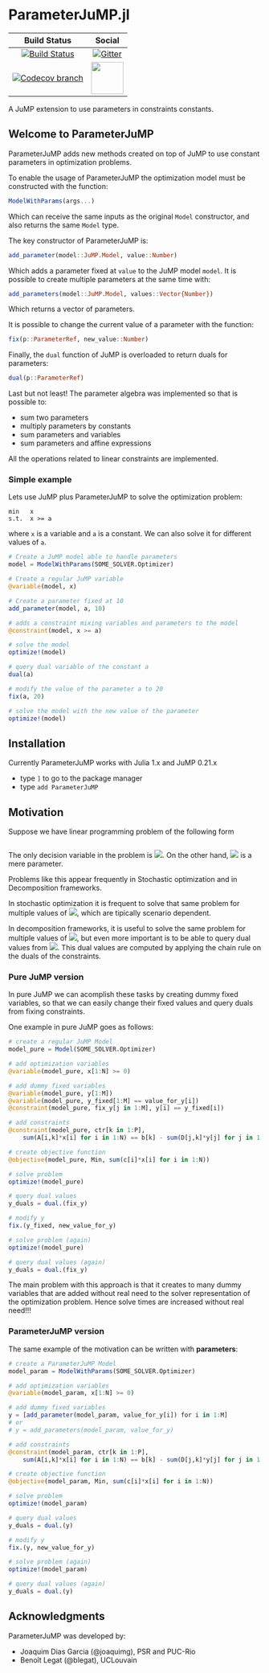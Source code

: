 # ParameterJuMP.jl

| **Build Status** | **Social** |
|:----------------:|:----------:|
| [![Build Status][build-img]][build-url] | [![Gitter][gitter-img]][gitter-url] |
| [![Codecov branch][codecov-img]][codecov-url] | [<img src="https://upload.wikimedia.org/wikipedia/commons/thumb/a/af/Discourse_logo.png/799px-Discourse_logo.png" width="64">][discourse-url] |

A JuMP extension to use parameters in constraints constants.

[build-img]: https://travis-ci.org/JuliaStochOpt/ParameterJuMP.jl.svg?branch=master
[build-url]: https://travis-ci.org/JuliaStochOpt/ParameterJuMP.jl
[codecov-img]: https://codecov.io/gh/JuliaStochOpt/ParameterJuMP.jl/branch/master/graph/badge.svg
[codecov-url]: https://codecov.io/gh/JuliaStochOpt/ParameterJuMP.jl

[gitter-url]: https://gitter.im/JuliaOpt/StochasticDualDynamicProgramming.jl?utm_source=share-link&utm_medium=link&utm_campaign=share-link
[gitter-img]: https://badges.gitter.im/JuliaOpt/StochasticDualDynamicProgramming.jl.svg
[discourse-url]: https://discourse.julialang.org/c/domain/opt

## Welcome to ParameterJuMP

ParameterJuMP adds new methods created on top of JuMP to use constant
parameters in optimization problems.

To enable the usage of ParameterJuMP the optimization model must
be constructed with the function:

```julia
ModelWithParams(args...)
```

Which can receive the same inputs as the original `Model` constructor,
and also returns the same `Model` type.

The key constructor of ParameterJuMP is:

```julia
add_parameter(model::JuMP.Model, value::Number)
```

Which adds a parameter fixed at `value` to the JuMP model `model`.
It is possible to create multiple parameters at the same time with:

```julia
add_parameters(model::JuMP.Model, values::Vector{Number})
```

Which returns a vector of parameters.

It is possible to change the current value of a parameter with the
function:

```julia
fix(p::ParameterRef, new_value::Number)
```

Finally, the `dual` function of JuMP is overloaded to return duals
for parameters:

```julia
dual(p::ParameterRef)
```

Last but not least!
The parameter algebra was implemented so that is possible to:

- sum two parameters
- multiply parameters by constants
- sum parameters and variables
- sum parameters and affine expressions

All the operations related to linear constraints are implemented.

### Simple example

Lets use JuMP plus ParameterJuMP to solve the optimization problem:

```
min   x
s.t.  x >= a
```

where `x` is a variable and `a` is a constant.
We can also solve it for different values of `a`.

```julia
# Create a JuMP model able to handle parameters
model = ModelWithParams(SOME_SOLVER.Optimizer)

# Create a regular JuMP variable
@variable(model, x)

# Create a parameter fixed at 10
add_parameter(model, a, 10)

# adds a constraint mixing variables and parameters to the model
@constraint(model, x >= a)

# solve the model
optimize!(model)

# query dual variable of the constant a
dual(a)

# modify the value of the parameter a to 20
fix(a, 20)

# solve the model with the new value of the parameter
optimize!(model)
```

## Installation

Currently ParameterJuMP works with Julia 1.x and JuMP 0.21.x

- type `]` to go to the package manager
- type `add ParameterJuMP`

## Motivation

Suppose we have linear programming problem of the following form

<p align="center">
<img src="https://latex.codecogs.com/gif.latex?\begin{array}{ll}&space;\mbox{minimize}&space;&&space;c^\top&space;x\\&space;\mbox{subject&space;to}&space;&&space;Ax&space;&space;=&space;b&space;-&space;D&space;y&space;\\&space;&&space;x&space;\geq&space;0,&space;\end{array}" title=""/>
</p>

The only decision variable in the problem is <img src="http://latex.codecogs.com/gif.latex?x" border="0"/>.
On the other hand, <img src="http://latex.codecogs.com/gif.latex?y" border="0"/> is a mere parameter.

Problems like this appear frequently in Stochastic optimization and in Decomposition frameworks.

In stochastic optimization it is frequent to solve that same problem for
multiple values of <img src="http://latex.codecogs.com/gif.latex?y" border="0"/>, which are tipically scenario dependent.

In decomposition frameworks, it is useful to solve the same problem
for multiple values of <img src="http://latex.codecogs.com/gif.latex?y" border="0"/>, but even more important is to be able
to query dual values from <img src="http://latex.codecogs.com/gif.latex?y" border="0"/>. This dual values are computed by applying
the chain rule on the duals of the constraints.


### Pure JuMP version

In pure JuMP we can acomplish these tasks by creating dummy fixed variables,
so that we can easily change their fixed values and query duals from fixing
constraints.

One example in pure JuMP goes as follows:

```julia
# create a regular JuMP Model
model_pure = Model(SOME_SOLVER.Optimizer)

# add optimization variables
@variable(model_pure, x[1:N] >= 0)

# add dummy fixed variables
@variable(model_pure, y[1:M])
@variable(model_pure, y_fixed[1:M] == value_for_y[i])
@constraint(model_pure, fix_y[j in 1:M], y[i] == y_fixed[i])

# add constraints
@constraint(model_pure, ctr[k in 1:P],
    sum(A[i,k]*x[i] for i in 1:N) == b[k] - sum(D[j,k]*y[j] for j in 1:M))

# create objective function
@objective(model_pure, Min, sum(c[i]*x[i] for i in 1:N))

# solve problem
optimize!(model_pure)

# query dual values
y_duals = dual.(fix_y)

# modify y
fix.(y_fixed, new_value_for_y)

# solve problem (again)
optimize!(model_pure)

# query dual values (again)
y_duals = dual.(fix_y)
```

The main problem with this approach is that it creates to many dummy
variables that are added without real need to the solver representation
of the optimization problem. Hence solve times are increased without
real need!!!

### ParameterJuMP version

The same example of the motivation can be written with **parameters**:

```julia
# create a ParameterJuMP Model
model_param = ModelWithParams(SOME_SOLVER.Optimizer)

# add optimization variables
@variable(model_param, x[1:N] >= 0)

# add dummy fixed variables
y = [add_parameter(model_param, value_for_y[i]) for i in 1:M]
# or
# y = add_parameters(model_param, value_for_y)

# add constraints
@constraint(model_param, ctr[k in 1:P],
    sum(A[i,k]*x[i] for i in 1:N) == b[k] - sum(D[j,k]*y[j] for j in 1:M))

# create objective function
@objective(model_param, Min, sum(c[i]*x[i] for i in 1:N))

# solve problem
optimize!(model_param)

# query dual values
y_duals = dual.(y)

# modify y
fix.(y, new_value_for_y)

# solve problem (again)
optimize!(model_param)

# query dual values (again)
y_duals = dual.(y)
```

## Acknowledgments

ParameterJuMP was developed by:
 - Joaquim Dias Garcia (@joaquimg), PSR and PUC-Rio
 - Benoît Legat (@blegat),  UCLouvain
